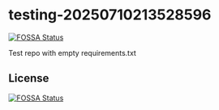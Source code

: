 # testing-20250710213528596
[![FOSSA Status](https://app.fossa.com/api/projects/git%2Bgithub.com%2Fkirogum%2Ftesting-20250710213528596.svg?type=shield)](https://app.fossa.com/projects/git%2Bgithub.com%2Fkirogum%2Ftesting-20250710213528596?ref=badge_shield)

Test repo with empty requirements.txt


## License
[![FOSSA Status](https://app.fossa.com/api/projects/git%2Bgithub.com%2Fkirogum%2Ftesting-20250710213528596.svg?type=large)](https://app.fossa.com/projects/git%2Bgithub.com%2Fkirogum%2Ftesting-20250710213528596?ref=badge_large)